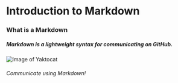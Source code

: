 # Introduction to Markdown
### What is a Markdown
##### Markdown is a lightweight syntax for communicating on GitHub.
![Image of Yaktocat](https://octodex.github.com/images/yaktocat.png)





###### Communicate using Markdown! 
